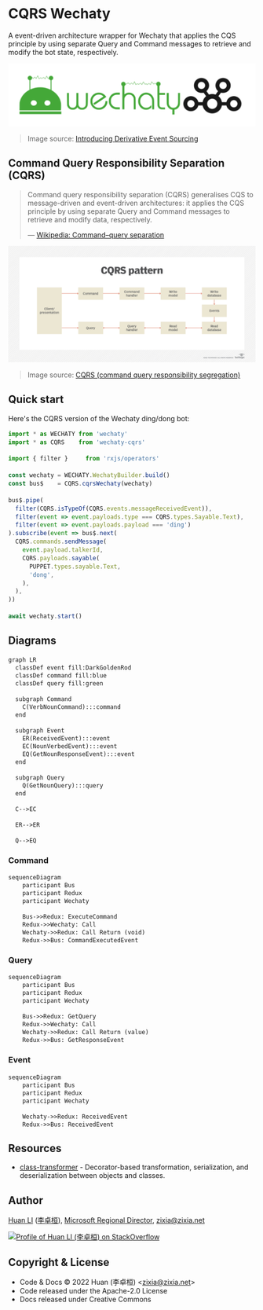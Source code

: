 # CQRS Wechaty

A event-driven architecture wrapper for Wechaty that applies the CQS principle by using separate Query and Command messages to retrieve and modify the bot state, respectively.

![Command Query Responsibility Segregation (CQRS) Wechaty](docs/images/cqrs-wechaty.png)

> Image source: [Introducing Derivative Event Sourcing](https://www.confluent.io/blog/event-sourcing-vs-derivative-event-sourcing-explained/)

## Command Query Responsibility Separation (CQRS)

> Command query responsibility separation (CQRS) generalises CQS to message-driven and event-driven architectures: it applies the CQS principle by using separate Query and Command messages to retrieve and modify data, respectively.
>
> &mdash; [Wikipedia: Command–query separation](https://en.wikipedia.org/wiki/Command%E2%80%93query_separation)

![Command Query Responsibility Segregation (CQRS) Pattern](docs/images/cqrs-pattern.png)

> Image source: [CQRS (command query responsibility segregation)](https://www.techtarget.com/searchapparchitecture/definition/CQRS-command-query-responsibility-segregation)

## Quick start

Here's the CQRS version of the Wechaty ding/dong bot:

```ts
import * as WECHATY from 'wechaty'
import * as CQRS    from 'wechaty-cqrs'

import { filter }     from 'rxjs/operators'

const wechaty = WECHATY.WechatyBuilder.build()
const bus$    = CQRS.cqrsWechaty(wechaty)

bus$.pipe(
  filter(CQRS.isTypeOf(CQRS.events.messageReceivedEvent)),
  filter(event => event.payloads.type === CQRS.types.Sayable.Text),
  filter(event => event.payloads.payload === 'ding')
).subscribe(event => bus$.next(
  CQRS.commands.sendMessage(
    event.payload.talkerId,
    CQRS.payloads.sayable(
      PUPPET.types.sayable.Text,
      'dong',
    ),
  ),
))

await wechaty.start()
```

## Diagrams

```mermaid
graph LR
  classDef event fill:DarkGoldenRod
  classDef command fill:blue
  classDef query fill:green

  subgraph Command
    C(VerbNounCommand):::command
  end

  subgraph Event
    ER(ReceivedEvent):::event
    EC(NounVerbedEvent):::event
    EQ(GetNounResponseEvent):::event
  end

  subgraph Query
    Q(GetNounQuery):::query
  end

  C-->EC

  ER-->ER

  Q-->EQ
```

### Command

```mermaid
sequenceDiagram
    participant Bus
    participant Redux
    participant Wechaty

    Bus->>Redux: ExecuteCommand
    Redux->>Wechaty: Call
    Wechaty->>Redux: Call Return (void)
    Redux->>Bus: CommandExecutedEvent
```

### Query

```mermaid
sequenceDiagram
    participant Bus
    participant Redux
    participant Wechaty

    Bus->>Redux: GetQuery
    Redux->>Wechaty: Call
    Wechaty->>Redux: Call Return (value)
    Redux->>Bus: GetResponseEvent
```

### Event

```mermaid
sequenceDiagram
    participant Bus
    participant Redux
    participant Wechaty

    Wechaty->>Redux: ReceivedEvent
    Redux->>Bus: ReceivedEvent
```

## Resources

- [class-transformer](https://github.com/typestack/class-transformer) - Decorator-based transformation, serialization, and deserialization between objects and classes.

## Author

[Huan LI](https://github.com/huan) ([李卓桓](http://linkedin.com/in/zixia)), [Microsoft Regional Director](https://rd.microsoft.com/en-us/huan-li), <zixia@zixia.net>

[![Profile of Huan LI (李卓桓) on StackOverflow](https://stackexchange.com/users/flair/265499.png)](https://stackexchange.com/users/265499)

## Copyright & License

- Code & Docs © 2022 Huan (李卓桓) \<zixia@zixia.net\>
- Code released under the Apache-2.0 License
- Docs released under Creative Commons
